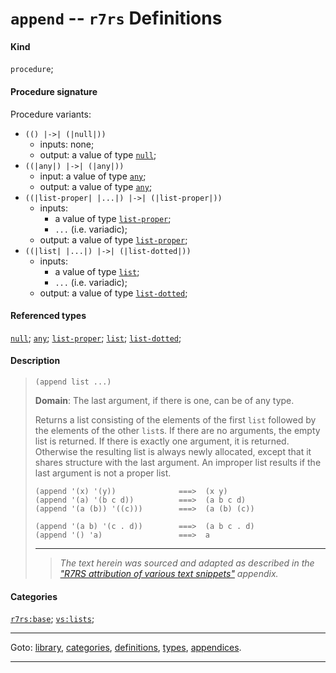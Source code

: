 

<a id='definition__r7rs__append'></a>

# `append` -- `r7rs` Definitions


#### Kind

`procedure`;


#### Procedure signature

Procedure variants:
 * `(() |->| (|null|))`
   * inputs: none;
   * output: a value of type [`null`](../../r7rs/types/null.md#type__r7rs__null);
 * `((|any|) |->| (|any|))`
   * input: a value of type [`any`](../../r7rs/types/any.md#type__r7rs__any);
   * output: a value of type [`any`](../../r7rs/types/any.md#type__r7rs__any);
 * `((|list-proper| |...|) |->| (|list-proper|))`
   * inputs:
     * a value of type [`list-proper`](../../r7rs/types/list-proper.md#type__r7rs__list-proper);
     * `...` (i.e. variadic);
   * output: a value of type [`list-proper`](../../r7rs/types/list-proper.md#type__r7rs__list-proper);
 * `((|list| |...|) |->| (|list-dotted|))`
   * inputs:
     * a value of type [`list`](../../r7rs/types/list.md#type__r7rs__list);
     * `...` (i.e. variadic);
   * output: a value of type [`list-dotted`](../../r7rs/types/list-dotted.md#type__r7rs__list-dotted);


#### Referenced types

[`null`](../../r7rs/types/null.md#type__r7rs__null);
[`any`](../../r7rs/types/any.md#type__r7rs__any);
[`list-proper`](../../r7rs/types/list-proper.md#type__r7rs__list-proper);
[`list`](../../r7rs/types/list.md#type__r7rs__list);
[`list-dotted`](../../r7rs/types/list-dotted.md#type__r7rs__list-dotted);


#### Description

> ````
> (append list ...)
> ````
> 
> 
> **Domain**:  The last argument, if there is one, can be of any type.
> 
> Returns a list consisting of the elements of the first `list`
> followed by the elements of the other `list`s.
> If there are no arguments, the empty list is returned.
> If there is exactly one argument, it is returned.
> Otherwise the resulting list is always newly allocated, except that it shares
> structure with the last argument.
> An improper list results if the last argument is not a
> proper list.
> 
> ````
> (append '(x) '(y))              ===>  (x y)
> (append '(a) '(b c d))          ===>  (a b c d)
> (append '(a (b)) '((c)))        ===>  (a (b) (c))
> ````
> 
> 
> ````
> (append '(a b) '(c . d))        ===>  (a b c . d)
> (append '() 'a)                 ===>  a
> ````
> 
> 
> ----
> > *The text herein was sourced and adapted as described in the ["R7RS attribution of various text snippets"](../../r7rs/appendices/attribution.md#appendix__r7rs__attribution) appendix.*


#### Categories

[`r7rs:base`](../../r7rs/categories/r7rs_3a_base.md#category__r7rs__r7rs_3a_base);
[`vs:lists`](../../r7rs/categories/vs_3a_lists.md#category__r7rs__vs_3a_lists);

----

Goto: [library](../../r7rs/_index.md#library__r7rs), [categories](../../r7rs/categories/_index.md#toc__r7rs__categories), [definitions](../../r7rs/definitions/_index.md#toc__r7rs__definitions), [types](../../r7rs/types/_index.md#toc__r7rs__types), [appendices](../../r7rs/appendices/_index.md#toc__r7rs__appendices).

----

